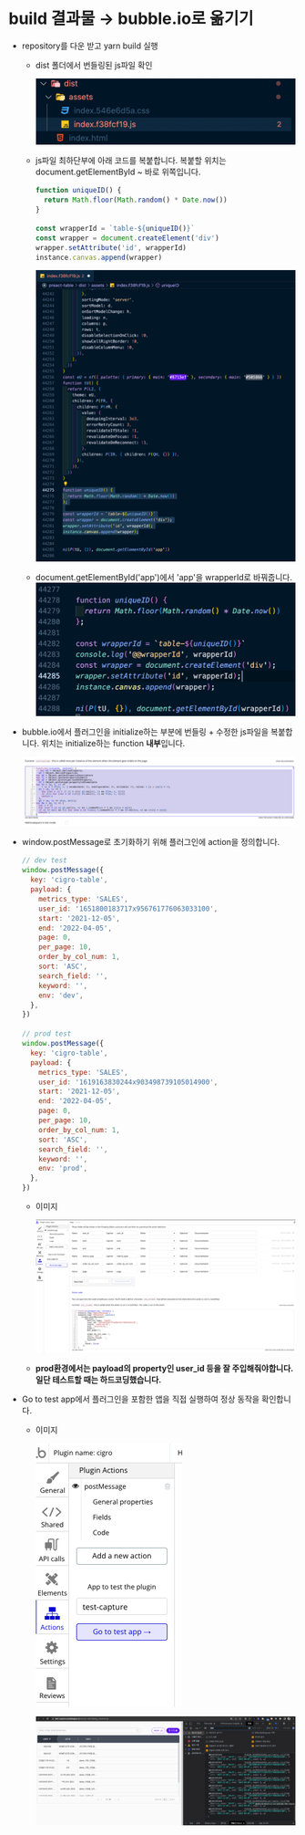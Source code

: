 # build 결과물 → bubble.io로 옮기기

- repository를 다운 받고 yarn build 실행

  - dist 폴더에서 번들링된 js파일 확인

    ![Untitled](ReadMeImg/Untitled.png)

  - js파일 최하단부에 아래 코드를 복붙합니다. 복붙할 위치는 document.getElementById ~ 바로 위쪽입니다.

    ```jsx
    function uniqueID() {
      return Math.floor(Math.random() * Date.now())
    }

    const wrapperId = `table-${uniqueID()}`
    const wrapper = document.createElement('div')
    wrapper.setAttribute('id', wrapperId)
    instance.canvas.append(wrapper)
    ```

    ![Untitled](ReadMeImg/Untitled%201.png)

  - document.getElementById('app')에서 'app'을 wrapperId로 바꿔줍니다.
    ![Untitled](ReadMeImg/Untitled%206.png)

- bubble.io에서 플러그인을 initialize하는 부분에 번들링 + 수정한 js파일을 복붙합니다. 위치는 initialize하는 function **내부**입니다.

  ![Untitled](ReadMeImg/Untitled%202.png)

- window.postMessage로 초기화하기 위해 플러그인에 action을 정의합니다.

  ```jsx
  // dev test
  window.postMessage({
    key: 'cigro-table',
    payload: {
      metrics_type: 'SALES',
      user_id: '1651800183717x956761776063033100',
      start: '2021-12-05',
      end: '2022-04-05',
      page: 0,
      per_page: 10,
      order_by_col_num: 1,
      sort: 'ASC',
      search_field: '',
      keyword: '',
      env: 'dev',
    },
  })

  // prod test
  window.postMessage({
    key: 'cigro-table',
    payload: {
      metrics_type: 'SALES',
      user_id: '1619163830244x903498739105014900',
      start: '2021-12-05',
      end: '2022-04-05',
      page: 0,
      per_page: 10,
      order_by_col_num: 1,
      sort: 'ASC',
      search_field: '',
      keyword: '',
      env: 'prod',
    },
  })
  ```

  - 이미지

    ![Untitled](ReadMeImg/Untitled%203.png)

  - **prod환경에서는 payload의 property인 user_id 등을 잘 주입해줘야합니다. 일단 테스트할 때는 하드코딩했습니다.**

- Go to test app에서 플러그인을 포함한 앱을 직접 실행하여 정상 동작을 확인합니다.

  - 이미지

    ![Untitled](ReadMeImg/Untitled%204.png)

    ![Untitled](ReadMeImg/Untitled%205.png)
